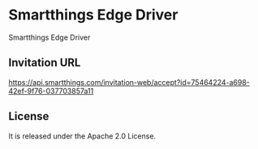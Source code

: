# Smartthings Edge Driver
Smartthings Edge Driver

## Invitation URL
https://api.smartthings.com/invitation-web/accept?id=75464224-a698-42ef-9f76-037703857a11  

## License
It is released under the Apache 2.0 License.